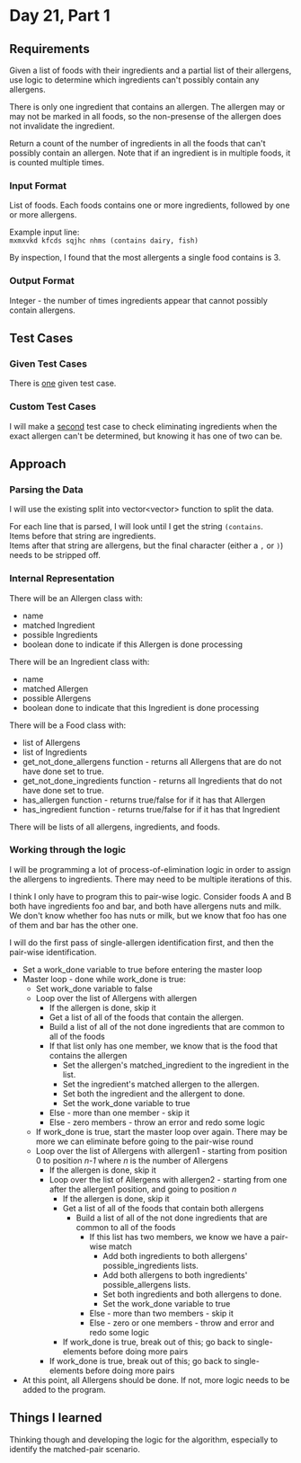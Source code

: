 # Day 21, Part 1 #

## Requirements ##

Given a list of foods with their ingredients and a partial list of their allergens, use logic to determine which ingredients can't possibly contain any allergens.

There is only one ingredient that contains an allergen. The allergen may or may not be marked in all foods, so the non-presense of the allergen does not invalidate the ingredient.

Return a count of the number of ingredients in all the foods that can't possibly contain an allergen. Note that if an ingredient is in multiple foods, it is counted multiple times.

### Input Format ###

List of foods.
Each foods contains one or more ingredients, followed by one or more allergens.

Example input line:    
`mxmxvkd kfcds sqjhc nhms (contains dairy, fish)`

By inspection, I found that the most allergents a single food contains is 3.

### Output Format ###

Integer -  the number of times ingredients appear that cannot possibly contain allergens.

## Test Cases ##

### Given Test Cases ###

There is [one](../data/test_cases/day21_test1.txt) given test case.

### Custom Test Cases ###

I will make a [second](../data/test_cases/day21_test2.txt) test case to check eliminating ingredients when the exact allergen can't be determined, but knowing it has one of two can be.

## Approach ##

### Parsing the Data ###

I will use the existing split into vector<vector<string>> function to split the data.

For each line that is parsed, I will look until I get the string `(contains`.  
Items before that string are ingredients.  
Items after that string are allergens, but the final character (either a `,` or `)`) needs to be stripped off.

### Internal Representation ###

There will be an Allergen class with:
* name
* matched Ingredient
* possible Ingredients
* boolean done to indicate if this Allergen is done processing

There will be an Ingredient class with:
* name
* matched Allergen
* possible Allergens
* boolean done to indicate that this Ingredient is done processing

There will be a Food class with:
* list of Allergens
* list of Ingredients
* get_not_done_allergens function - returns all Allergens that are do not have done set to true.
* get_not_done_ingredients function - returns all Ingredients that do not have done set to true.
* has_allergen function - returns true/false for if it has that Allergen
* has_ingredient function - returns true/false for if it has that Ingredient

There will be lists of all allergens, ingredients, and foods.

### Working through the logic ###

I will be programming a lot of process-of-elimination logic in order to assign the allergens to ingredients. There may need to be multiple iterations of this.

I think I only have to program this to pair-wise logic. Consider foods A and B both have ingredients foo and bar, and both have allergens nuts and milk. We don't know whether foo has nuts or milk, but we know that foo has one of them and bar has the other one.

I will do the first pass of single-allergen identification first, and then the pair-wise identification.

* Set a work_done variable to true before entering the master loop
* Master loop - done while work_done is true:
    * Set work_done variable to false
    * Loop over the list of Allergens with allergen
        * If the allergen is done, skip it
        * Get a list of all of the foods that contain the allergen.
        * Build a list of all of the not done ingredients that are common to all of the foods
        * If that list only has one member, we know that is the food that contains the allergen
            * Set the allergen's matched_ingredient to the ingredient in the list.
            * Set the ingredient's matched allergen to the allergen.
            * Set both the ingredient and the allergent to done.
            * Set the work_done variable to true
        * Else - more than one member - skip it
        * Else - zero members - throw an error and redo some logic
    * If work_done is true, start the master loop over again. There may be more we can eliminate before going to the pair-wise round
    * Loop over the list of Allergens with allergen1 - starting from position 0 to position *n-1* where *n* is the number of Allergens
        * If the allergen is done, skip it
        * Loop over the list of Allergens with allergen2 - starting from one after the allergen1 position, and going to position *n*
            * If the allergen is done, skip it
            * Get a list of all of the foods that contain both allergens
                * Build a list of all of the not done ingredients that are common to all of the foods
                    * If this list has two members, we know we have a pair-wise match
                        * Add both ingredients to both allergens' possible_ingredients lists.
                        * Add both allergens to both ingredients' possible_allergens lists.
                        * Set both ingredients and both allergens to done.
                        * Set the work_done variable to true
                    * Else - more than two members - skip it
                    * Else - zero or one members - throw and error and redo some logic
            * If work_done is true, break out of this; go back to single-elements before doing more pairs
        * If work_done is true, break out of this; go back to single-elements before doing more pairs
* At this point, all Allergens should be done. If not, more logic needs to be added to the program.

## Things I learned ##

Thinking though and developing the logic for the algorithm, especially to identify the matched-pair scenario.
